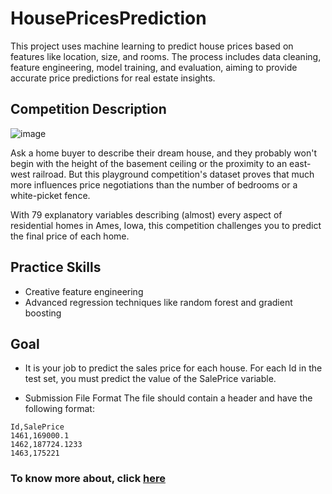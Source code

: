 # HousePricesPrediction
This project uses machine learning to predict house prices based on features like location, size, and rooms. The process includes data cleaning, feature engineering, model training, and evaluation, aiming to provide accurate price predictions for real estate insights.

## Competition Description

![image](https://github.com/user-attachments/assets/e4aad566-fb07-483a-be87-f8187bc7d73b)

Ask a home buyer to describe their dream house, and they probably won't begin with the height of the basement ceiling or the proximity to an east-west railroad. But this playground competition's dataset proves that much more influences price negotiations than the number of bedrooms or a white-picket fence.

With 79 explanatory variables describing (almost) every aspect of residential homes in Ames, Iowa, this competition challenges you to predict the final price of each home.

## Practice Skills

- Creative feature engineering 
- Advanced regression techniques like random forest and gradient boosting

## Goal

- It is your job to predict the sales price for each house. For each Id in the test set, you must predict the value of the SalePrice variable.

- Submission File Format
The file should contain a header and have the following format:

```csv
Id,SalePrice
1461,169000.1
1462,187724.1233
1463,175221
```

### To know more about, click [here](https://www.kaggle.com/competitions/house-prices-advanced-regression-techniques/overview)

